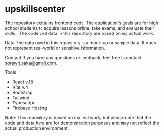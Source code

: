 # upskillscenter
The repository contains frontend code. The application's goals are for high school students to acquire lessons online, take exams, and evaluate their skills.. The code and data in this repository are based on my actual work.

Data
The data used in this repository is a mock-up or sample data. It does not represent real-world or sensitive information.

Contact
If you have any questions or feedback, feel free to contact sorawit.saka@gmail.com.

Tools
- React v.18
- Vite v.4
- Bootstrap
- Tailwind
- Typescript
- Firebase Hosting

Note: This repository is based on my real work, but please note that the code and data here are for demonstration purposes and may not reflect the actual production environment.
